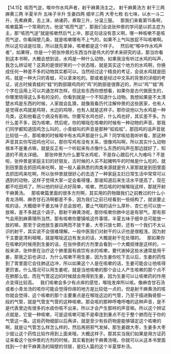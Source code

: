 【14.15】咳而气逆，喉中作水鸡声者，射干麻黄汤主之。
射干麻黄汤方
射干三两 麻黄三两 半夏半升 五味子半升 生姜四两 细辛三两 大枣七枚
右七味，以水一斗二升，先煮麻黄，去上沫，纳诸药，煮取三升，分温三服。
 
那我们来看第15条啊，咳嗽篇第一个常用的方。他说“咳而气逆”，那我们会说张仲景的学问是以抓主症为主，那“咳而气逆”就是咳嗽然后气上冲，那这句话没有意义啊，哪一种咳嗽不是咳而气逆，你看隔壁几条，就是咳嗽哪有不上气的，如果不上气叫放屁不叫咳嗽啊。所以这句话是垃圾，所以就先拿掉，咳嗽都是这个样子。
 
然后呢“喉中作水鸡声者”，如果呀，你是一个把张仲景的东西当作是伟大的学术来研究的话，那当你看到这本书啊，大概会想到说，水鸡是一种什么动物，如果我没有听过水鸡的叫声，我怎么辨证呢？这真的是很好笑的一个状态哦，就是其实这个地方的水鸡啊，你换成任何一种差不多的动物其实都可以。当然经过这个精良的考证，会说水鸡就是田鸡，就是一种大只的青蛙，可以拿来吃的。那或者是经过中文系的背景的详细的考证，说古时候青蛙的“蛙”的韵部跟鸡肉的“鸡”的韵部是很靠近的，所以“鸡”“蛙”两个字在运用上可以共通怎样怎样。但这些东西你想想看，如果你是古代做医生的，你哪里晓得这么多有的没的，你看到就是一个不知道什么动物。我想如果是不太清楚水鸡是东西的时候，人家就会乱猜，就像我看历代注解仲景的这些医家，也有人是觉得水鸡就是鸡呀，水边的鸡呀，也有人就是这样子。那你说他以为水鸡是一种鸟类，这和他看这个病没有影响。你要写水鸡也好，什么鸡也好，其实差不多。为什么差不多，因为咳嗽，然后呢，你的喉咙在咳嗽的时候有一种动物的声音。那我们同学都知道田鸡怎么叫的，小青蛙叫的声音是那种“呱呱呱”，那田鸡的话声音就比较低一点，那咳嗽的时候喉中有水鸡声那是什么声？同学咳给我听听看，那这种声音其实你写田鸡也可以，那你写鸡有没有关系，很像鸡叫啊，所以其实什么动物根本不是重点嘛，就是反正有一个听起来有点像什么东西的叫声在那边就好了，知道的不用太详细。
 
那张仲景为什么要写水鸡呢，不是存心跟后代人为难吗？不是啦，张仲景是家庭主妇的好朋友，古时候的人买不起猪鸭牛的时候是什么吃的，就到田里面去抓田鸡来吃啊，就一般人最熟悉的肉类来源就是穷人家那就是到田里面去抓田鸡来吃啊，所以张仲景就很好心的去选了一种家庭主妇日常生活中常常可以遇到的动物，这样子觉得大家一定会看得懂，那谁知道后来生活水平提高了，现在都不吃田鸡了。所以他的辩证点好简单，咳嗽，然后咳的时候喉咙这样，那就开射干麻黄汤。
 
那咳嗽篇里面的很多方剂啊，其实用的药物跟我们之前教过的什么小青龙汤啊、麻杏甘石汤啊都差不多，因为我们之前已经看到一些结构了，就说要止咳的话，大概细辛干姜五味子总会放吧，要止气喘的话什么厚朴、杏仁也可以放一放嘛，差不多就这个调子。那射干麻黄汤呢，那你咳嗽你肺中总是有邪气，那有邪气会用到麻黄理所当然，那有咳嗽你要镇咳这件事情，半夏五味子细辛总可能放一放的嘛，那至于说他放生姜四两而不放干姜，大枣只放七颗，还有一个我们不太认识的射干，其实说不会很难理解。一般中医我们对射干的认识也是很粗浅，因为射干主要是清利咽喉，就是喉咙这边有发炎的话，大概是射干在处理的。
 
那如果你在咳嗽的时候用到生姜的话，在张仲景的方剂里会看到一个大概规律是这样的，一般来讲，张仲景在治疗这个肺里面有痰饮有水的咳嗽，要代谢掉这些水通常是用干姜，那我之前也讲过，为什么咳嗽不用生姜，因为生姜你吃下去以后，生姜的药性到了胃里面它会往肺这边冲，所以如果这个人是在咳嗽的话，生姜可能会让他咳得更厉害。什么情况可以用生姜呢，就是当他咳嗽的那个会让人产生咳嗽的那个点不在肺那么低，而在气管这边的时候就会用得到生姜，因为生姜可以让咳嗽药的作用点变得比较高。
 
我们咳嗽会多少有点痒的感觉，喉咙发痒所以咳。像麻杏甘石汤或者小青龙汤的咳你可能会觉得你痒的地方是比较低一点的，但是射干麻黄汤的咳你就会觉得，这个咳嗽的那个主要重点是在喉咙这边的气管，乃至于插进胸骨那一段的气管，就是气管支气管的这种咳嗽。那会咳的那种呼噜呼噜的这种声音，是不是代表里边有很多的水痰你咳不出来，所以才会产生那样的声音嘛。所以这个辨证点就是，它是一种咳嗽，可是这咳嗽可能不是牵连到重点不在于整个肺而在于你的气管这一条。这些药物细部以后再讲，就是至少有些药物是能够镇定这个咳嗽的啊，就是让气管怎么样怎么样的，然后再把邪气发掉，那生姜跟大枣，生姜多大枣少就让这个药性比较作用到上面来哦，大概这样子。那其实当我们如果是用方证药证来看这个张仲景的方剂的时候，其实看到射干麻黄汤哦，你就可以从这本书里面找到一个射干麻黄汤的隔壁的邻居，是妇人篇的这个半夏厚朴汤。
